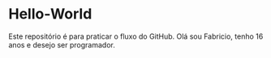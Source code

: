 # Hello-World
Este repositório é para praticar o fluxo do GitHub.
Olá sou Fabricio, tenho 16 anos e desejo ser programador.
